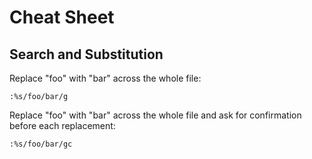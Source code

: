 # Cheat Sheet

## Search and Substitution
Replace "foo" with "bar" across the whole file:
```vim
:%s/foo/bar/g
```
Replace "foo" with "bar" across the whole file and ask for confirmation before each replacement:
```vim
:%s/foo/bar/gc
```
